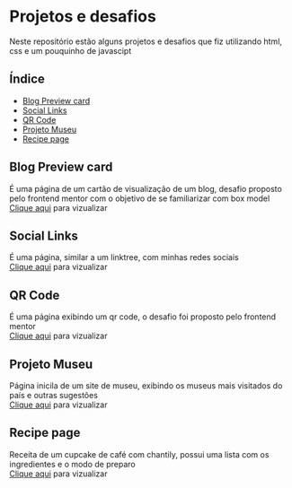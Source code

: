 # Projetos e desafios

Neste repositório estão alguns projetos e desafios que fiz utilizando html, css e um pouquinho de javascipt

## Índice

- [Blog Preview card](#blog-preview-card)
- [Social Links](#social-links)
- [QR Code](#qr-code)
- [Projeto Museu](#museu)
- [Recipe page](#recip-page)

## Blog Preview card

É uma página de um cartão de visualização de um blog, desafio proposto pelo frontend mentor com o objetivo de se familiarizar com box model <br>
[Clique aqui](https://leeticia-araaujo.github.io/desafios/desafio-card/) para vizualizar

## Social Links

É uma página, similar a um linktree, com minhas redes sociais <br>
[Clique aqui](https://leeticia-araaujo.github.io/desafios/desafio-social-links/) para vizualizar

## QR Code

É uma página exibindo um qr code, o desafio foi proposto pelo frontend mentor <br>
[Clique aqui](https://leeticia-araaujo.github.io/desafios/desafio-qr-code/) para vizualizar

## Projeto Museu

Página inicila de um site de museu, exibindo os museus mais visitados do país e outras sugestões <br>
[Clique aqui](https://leeticia-araaujo.github.io/desafios/projeto-museu/) para vizualizar

## Recipe page

Receita de um cupcake de café com chantily, possui uma lista com os ingredientes e o modo de preparo <br> 
[Clique aqui](https://leeticia-araaujo.github.io/desafios/projeto-pag-receita/) para vizualizar
